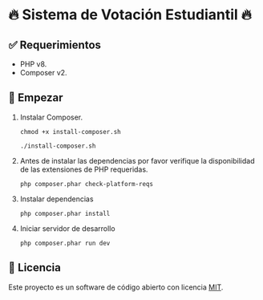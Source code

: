 ﻿# :fire: Sistema de Votación Estudiantil :fire:

## :white_check_mark: Requerimientos

-   PHP v8.
-   Composer v2.

## :checkered_flag: Empezar

1.  Instalar Composer.

    ```shell
    chmod +x install-composer.sh

    ./install-composer.sh
    ```

2.  Antes de instalar las dependencias por favor verifique la disponibilidad de las extensiones de PHP requeridas.

    ```shell
    php composer.phar check-platform-reqs
    ```

3.  Instalar dependencias

    ```shell
    php composer.phar install
    ```

4.  Iniciar servidor de desarrollo

    ```shell
    php composer.phar run dev
    ```

## :closed_lock_with_key: Licencia

Este proyecto es un software de código abierto con licencia [MIT](LICENSE).
